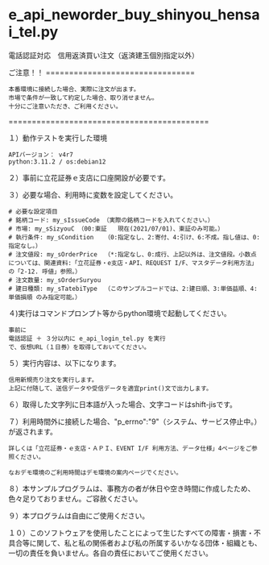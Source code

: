 # e_api_neworder_buy_shinyou_hensai_tel.py
電話認証対応　信用返済買い注文（返済建玉個別指定以外）

ご注意！！ ================================

	本番環境に接続した場合、実際に注文が出ます。
	市場で条件が一致して約定した場合、取り消せません。
	十分にご注意いただき、ご利用ください。

===========================================

１）動作テストを実行した環境

	APIバージョン： v4r7
	python:3.11.2 / os:debian12

２）事前に立花証券ｅ支店に口座開設が必要です。

３）必要な場合、利用時に変数を設定してください。

	# 必要な設定項目
  	# 銘柄コード: my_sIssueCode （実際の銘柄コードを入れてください。）
  	# 市場: my_sSizyouC （00:東証   現在(2021/07/01)、東証のみ可能。）
  	# 執行条件: my_sCondition   （0:指定なし、2:寄付、4:引け、6:不成。指し値は、0:指定なし。）
 	# 注文値段: my_sOrderPrice  （*:指定なし、0:成行、上記以外は、注文値段。小数点については、関連資料:「立花証券・e支店・API、REQUEST I/F、マスタデータ利用方法」の「2-12. 呼値」参照。）
  	# 注文数量: my_sOrderSuryou
  	# 建日種類: my_sTatebiType  （このサンプルコードでは、2:建日順、3:単価益順、4:単価損順 のみ指定可能。）
 	  
４)実行はコマンドプロンプト等からpython環境で起動してください。

	事前に
	電話認証 ＋ ３分以内に e_api_login_tel.py を実行
	で、仮想URL（１日券）を取得しておいてください。

５）実行内容は、以下になります。

	信用新規売り注文を実行します。
	上記に付随して、送信データや受信データを適宜print()文で出力します。

６）取得した文字列に日本語が入った場合、文字コードはshift-jisです。

７）利用時間外に接続した場合、"p_errno":"9"（システム、サービス停止中。）が返されます。

	詳しくは「立花証券・ｅ支店・ＡＰＩ、EVENT I/F 利用方法、データ仕様」4ページをご参照ください。
  
	なおデモ環境のご利用時間はデモ環境の案内ページでください。
  
８）本サンプルプログラムは、事務方の者が休日や空き時間に作成したため、色々足りておりません。ご容赦ください。

９）本プログラムは自由にご使用ください。

１０）このソフトウェアを使用したことによって生じたすべての障害・損害・不具合等に関して、私と私の関係者および私の所属するいかなる団体・組織とも、一切の責任を負いません。各自の責任においてご使用ください。
